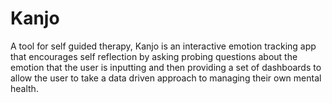 # Kanjo

A tool for self guided therapy, Kanjo is an interactive emotion tracking app that encourages self reflection by asking probing questions about the emotion that the user is inputting and then providing a set of dashboards to allow the user to take a data driven approach to managing their own mental health.
